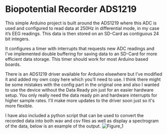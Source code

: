 # Biopotential Recorder ADS1219

This simple Arduino project is built around the ADS1219 where this ADC is used and configured to read data at 250Hz in differential mode, in my case it’s EEG readings. This data is then stored on an SD-Card as contiguous 24 bit integers.

It configures a timer with interrupts that requests new ADC readings and I've implemented double buffering for saving data to an SD-Card for more efficient data storage. This timer should work for most Arduino based boards.


There is an ADS1219 driver available for Arduino elsewhere but I’ve modified it and added my own copy here which you’ll need to use. I think there might be some mistakes with the config part in the original one and also I wanted to use the device without the Data Ready pin just for an easier hardware setup. You only really need the data ready pin and hardware interrupts for higher sample rates. I'll make more updates to the driver soon just so it's more flexible.

I have also included a python script that can be used to convert the recorded data into both wav and csv files as well as display a spectrogram of the data, below is an example of the output.
![Figure_1](https://github.com/jabituyaben/Biopotential-Recorder-ADS1219/assets/74158243/eb6d6d7b-5f0e-4e72-9f3b-c5a20f27f790)
